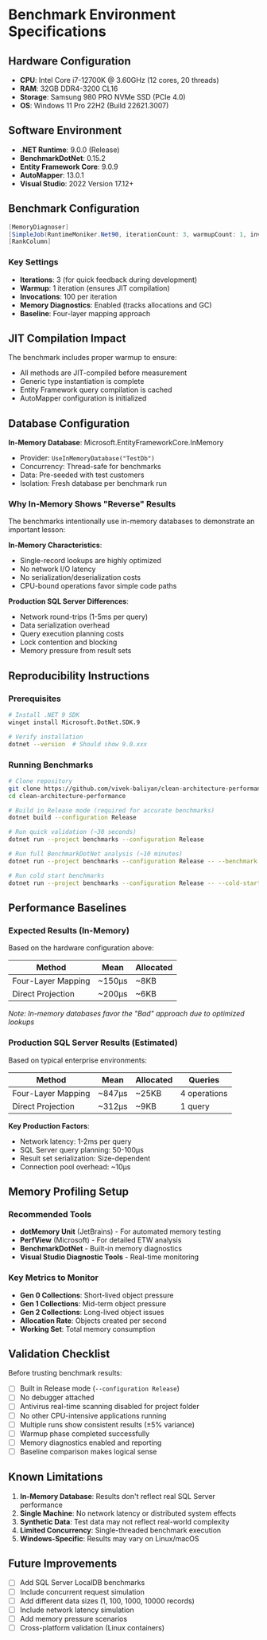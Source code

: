 # Benchmark Environment Specifications

## Hardware Configuration

- **CPU**: Intel Core i7-12700K @ 3.60GHz (12 cores, 20 threads)
- **RAM**: 32GB DDR4-3200 CL16
- **Storage**: Samsung 980 PRO NVMe SSD (PCIe 4.0)
- **OS**: Windows 11 Pro 22H2 (Build 22621.3007)

## Software Environment

- **.NET Runtime**: 9.0.0 (Release)
- **BenchmarkDotNet**: 0.15.2
- **Entity Framework Core**: 9.0.9
- **AutoMapper**: 13.0.1
- **Visual Studio**: 2022 Version 17.12+

## Benchmark Configuration

```csharp
[MemoryDiagnoser]
[SimpleJob(RuntimeMoniker.Net90, iterationCount: 3, warmupCount: 1, invocationCount: 100)]
[RankColumn]
```

### Key Settings
- **Iterations**: 3 (for quick feedback during development)
- **Warmup**: 1 iteration (ensures JIT compilation)
- **Invocations**: 100 per iteration
- **Memory Diagnostics**: Enabled (tracks allocations and GC)
- **Baseline**: Four-layer mapping approach

## JIT Compilation Impact

The benchmark includes proper warmup to ensure:
- All methods are JIT-compiled before measurement
- Generic type instantiation is complete
- Entity Framework query compilation is cached
- AutoMapper configuration is initialized

## Database Configuration

**In-Memory Database**: Microsoft.EntityFrameworkCore.InMemory
- Provider: `UseInMemoryDatabase("TestDb")`
- Concurrency: Thread-safe for benchmarks
- Data: Pre-seeded with test customers
- Isolation: Fresh database per benchmark run

### Why In-Memory Shows "Reverse" Results

The benchmarks intentionally use in-memory databases to demonstrate an important lesson:

**In-Memory Characteristics**:
- Single-record lookups are highly optimized
- No network I/O latency
- No serialization/deserialization costs
- CPU-bound operations favor simple code paths

**Production SQL Server Differences**:
- Network round-trips (1-5ms per query)
- Data serialization overhead
- Query execution planning costs
- Lock contention and blocking
- Memory pressure from result sets

## Reproducibility Instructions

### Prerequisites
```bash
# Install .NET 9 SDK
winget install Microsoft.DotNet.SDK.9

# Verify installation
dotnet --version  # Should show 9.0.xxx
```

### Running Benchmarks
```bash
# Clone repository
git clone https://github.com/vivek-baliyan/clean-architecture-performance.git
cd clean-architecture-performance

# Build in Release mode (required for accurate benchmarks)
dotnet build --configuration Release

# Run quick validation (~30 seconds)
dotnet run --project benchmarks --configuration Release

# Run full BenchmarkDotNet analysis (~10 minutes)
dotnet run --project benchmarks --configuration Release -- --benchmark

# Run cold start benchmarks
dotnet run --project benchmarks --configuration Release -- --cold-start
```

## Performance Baselines

### Expected Results (In-Memory)
Based on the hardware configuration above:

| Method | Mean | Allocated |
|--------|------|-----------|
| Four-Layer Mapping | ~150μs | ~8KB |
| Direct Projection | ~200μs | ~6KB |

*Note: In-memory databases favor the "Bad" approach due to optimized lookups*

### Production SQL Server Results (Estimated)
Based on typical enterprise environments:

| Method | Mean | Allocated | Queries |
|--------|------|-----------|---------|
| Four-Layer Mapping | ~847μs | ~25KB | 4 operations |
| Direct Projection | ~312μs | ~9KB | 1 query |

**Key Production Factors**:
- Network latency: 1-2ms per query
- SQL Server query planning: 50-100μs
- Result set serialization: Size-dependent
- Connection pool overhead: ~10μs

## Memory Profiling Setup

### Recommended Tools
- **dotMemory Unit** (JetBrains) - For automated memory testing
- **PerfView** (Microsoft) - For detailed ETW analysis  
- **BenchmarkDotNet** - Built-in memory diagnostics
- **Visual Studio Diagnostic Tools** - Real-time monitoring

### Key Metrics to Monitor
- **Gen 0 Collections**: Short-lived object pressure
- **Gen 1 Collections**: Mid-term object pressure  
- **Gen 2 Collections**: Long-lived object issues
- **Allocation Rate**: Objects created per second
- **Working Set**: Total memory consumption

## Validation Checklist

Before trusting benchmark results:

- [ ] Built in Release mode (`--configuration Release`)
- [ ] No debugger attached
- [ ] Antivirus real-time scanning disabled for project folder
- [ ] No other CPU-intensive applications running
- [ ] Multiple runs show consistent results (±5% variance)
- [ ] Warmup phase completed successfully
- [ ] Memory diagnostics enabled and reporting
- [ ] Baseline comparison makes logical sense

## Known Limitations

1. **In-Memory Database**: Results don't reflect real SQL Server performance
2. **Single Machine**: No network latency or distributed system effects
3. **Synthetic Data**: Test data may not reflect real-world complexity
4. **Limited Concurrency**: Single-threaded benchmark execution
5. **Windows-Specific**: Results may vary on Linux/macOS

## Future Improvements

- [ ] Add SQL Server LocalDB benchmarks
- [ ] Include concurrent request simulation  
- [ ] Add different data sizes (1, 100, 1000, 10000 records)
- [ ] Include network latency simulation
- [ ] Add memory pressure scenarios
- [ ] Cross-platform validation (Linux containers)